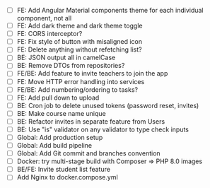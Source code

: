 - [ ] FE: Add Angular Material components theme for each individual component, not all
- [ ] FE: Add dark theme and dark theme toggle
- [ ] FE: CORS interceptor?
- [ ] FE: Fix style of button with misaligned icon
- [ ] FE: Delete anything without refetching list?
- [ ] BE: JSON output all in camelCase
- [ ] BE: Remove DTOs from repositories?
- [ ] FE/BE: Add feature to invite teachers to join the app
- [ ] FE: Move HTTP error handling into services
- [ ] FE/BE: Add numbering/ordering to tasks?
- [ ] FE: Add pull down to upload
- [ ] BE: Cron job to delete unused tokens (password reset, invites)
- [ ] BE: Make course name unique
- [ ] BE: Refactor invites in separate feature from Users
- [ ] BE: Use "is" validator on any validator to type check inputs
- [ ] Global: Add production setup
- [ ] Global: Add build pipeline
- [ ] Global: Add Git commit and branches convention
- [ ] Docker: try multi-stage build with Composer => PHP 8.0 images
- [ ] BE/FE: Invite student list feature
- [ ] Add Nginx to docker.compose.yml
